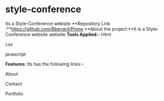 # style-conference
Its a Style-Conference website
**Repository Link :**https://github.com/Bbenard/Prime
**About the project:**It is a Style-Conference website website
**Tools Applied:-**
Html

css 

javascript

**Features:** Its has the following links:-

About

Contact

Portfolio









